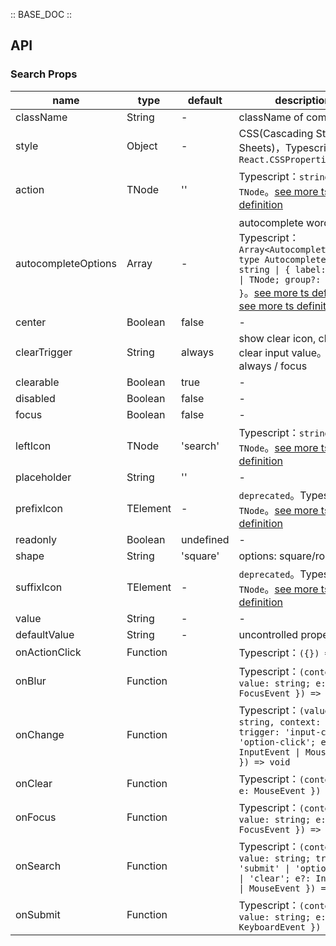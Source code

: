 :: BASE_DOC ::

## API

### Search Props

name | type | default | description | required
-- | -- | -- | -- | --
className | String | - | className of component | N
style | Object | - | CSS(Cascading Style Sheets)，Typescript：`React.CSSProperties` | N
action | TNode | '' | Typescript：`string \| TNode`。[see more ts definition](https://github.com/Tencent/tdesign-mobile-react/blob/develop/src/common.ts) | N
autocompleteOptions | Array | - | autocomplete words list。Typescript：`Array<AutocompleteOption>` `type AutocompleteOption = string \| { label: string \| TNode; group?: boolean }`。[see more ts definition](https://github.com/Tencent/tdesign-mobile-react/blob/develop/src/common.ts)。[see more ts definition](https://github.com/Tencent/tdesign-mobile-react/tree/develop/src/search/type.ts) | N
center | Boolean | false | \- | N
clearTrigger | String | always | show clear icon, clicked to clear input value。options: always / focus | N
clearable | Boolean | true | \- | N
disabled | Boolean | false | \- | N
focus | Boolean | false | \- | N
leftIcon | TNode | 'search' | Typescript：`string \| TNode`。[see more ts definition](https://github.com/Tencent/tdesign-mobile-react/blob/develop/src/common.ts) | N
placeholder | String | '' | \- | N
prefixIcon | TElement | - | `deprecated`。Typescript：`TNode`。[see more ts definition](https://github.com/Tencent/tdesign-mobile-react/blob/develop/src/common.ts) | N
readonly | Boolean | undefined | \- | N
shape | String | 'square' | options: square/round | N
suffixIcon | TElement | - | `deprecated`。Typescript：`TNode`。[see more ts definition](https://github.com/Tencent/tdesign-mobile-react/blob/develop/src/common.ts) | N
value | String | - | \- | N
defaultValue | String | - | uncontrolled property | N
onActionClick | Function |  | Typescript：`({}) => void`<br/> | N
onBlur | Function |  | Typescript：`(context: { value: string; e: FocusEvent }) => void`<br/> | N
onChange | Function |  | Typescript：`(value: string, context: { trigger: 'input-change' \| 'option-click'; e?: InputEvent \| MouseEvent }) => void`<br/> | N
onClear | Function |  | Typescript：`(context: { e: MouseEvent }) => void`<br/> | N
onFocus | Function |  | Typescript：`(context: { value: string; e: FocusEvent }) => void`<br/> | N
onSearch | Function |  | Typescript：`(context?: { value: string; trigger: 'submit' \| 'option-click' \| 'clear'; e?: InputEvent \| MouseEvent }) => void`<br/> | N
onSubmit | Function |  | Typescript：`(context: { value: string; e: KeyboardEvent }) => void`<br/> | N
